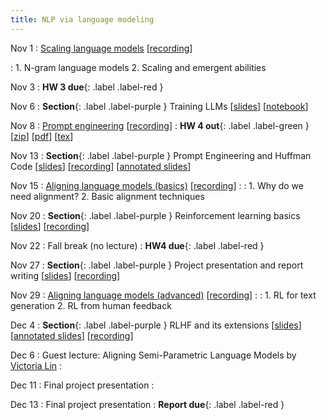 ```yaml
---
title: NLP via language modeling 
---
```


Nov 1
: [Scaling language models](https://nyu-cs2590.github.io/course-material/fall2023/lecture/lec09/main.pdf) [[recording](https://nyu.zoom.us/rec/share/G6UyddkDdd0ajLJnU4y8dxfIxRTeZcNlN9kF_XnA3vVwb0UAyTofbSFWQNMEiClL.LOSInIK6GM4hi4di)]
 
: 1. N-gram language models 
  2. Scaling and emergent abilities  

Nov 3
: **HW 3 due**{: .label .label-red }

Nov 6
: **Section**{: .label .label-purple } Training LLMs 
  [[slides](https://nyu-cs2590.github.io/course-material/fall2023/section/sec09/sec09.pdf)]
  [[notebook](https://nyu-cs2590.github.io/course-material/fall2023/section/sec09/sec09.ipynb)]

Nov 8 
: [Prompt engineering](https://nyu-cs2590.github.io/course-material/fall2023/lecture/lec10/main.pdf) [[recording](https://nyu.zoom.us/rec/share/gYlVq8qvSAwgkhUnjDtYY0P6kbm235PhHgqP0r926wa0OfgrJYvlFpEFpIN6FBq3.--3ghVkQM2Kp-N7d)]
  :  **HW 4 out**{: .label .label-green }
  [[zip](https://nyu-cs2590.github.io/fall2023/assignments/hw4_new.zip)]
  [[pdf](https://nyu-cs2590.github.io/fall2023/assignments/hw4.pdf)]
  [[tex](https://nyu-cs2590.github.io/fall2023/assignments/hw4.tex)]

Nov 13
: **Section**{: .label .label-purple } Prompt Engineering and Huffman Code
[[slides](https://nyu-cs2590.github.io/course-material/blob/6179359d3156763b491baefa2534b24ed1d2bf05/fall2023/section/sec10/sec10.pdf)]
[[recording](https://nyu.zoom.us/rec/play/WSx-gB22ibDAp0p8wqXVIm92iSn7lYnlAdWEhbPGqopUSYa0JtdwgKZH2eaIE3c6PbridQpxGyeGt8Yd.9h1-6Ecs3Mz_bSM0)]
[[annotated slides](https://nyu-cs2590.github.io/course-material/blob/gh-pages/fall2023/section/sec10/sec10_annotated.pdf)]

Nov 15
: [Aligning language models (basics)](https://nyu-cs2590.github.io/course-material/fall2023/lecture/lec11/main.pdf) [[recording](https://nyu.zoom.us/rec/share/9tMC1IAKXR5pLBMY0toITvA9AY6Y2_tKv7xbk2f8JCQ3aotV2sR0jgH5p4VhS0Pl.YUXyYLelmQmTjNq9)]
  : 
: 1. Why do we need alignment?
  2. Basic alignment techniques

Nov 20
: **Section**{: .label .label-purple } Reinforcement learning basics 
[[slides](https://nyu-cs2590.github.io/course-material/fall2023/section/sec11/sec11.pdf)]
[[recording](https://nyu.zoom.us/rec/play/fAMjB2TpC7dtcVfHuHm65EIA8aDWv4sF5z84Pfk3TLVo8Rz6Ga_AsWRd1soYmbQD5_TFADT_HrXaAH2i.RtfBlk2Pnd9Zh1PU)]

Nov 22
: Fall break (no lecture) 
: **HW4 due**{: .label .label-red }

Nov 27
: **Section**{: .label .label-purple } Project presentation and report writing 
[[slides](https://nyu-cs2590.github.io/course-material/fall2023/section/sec12/sec12.pdf)]
[[recording](https://nyu.zoom.us/recording/detail?meeting_id=E%2BVvIEUURbyAAH0CTKfvRg%3D%3D)]

Nov 29
: [Aligning language models (advanced)](https://nyu-cs2590.github.io/course-material/fall2023/lecture/lec12/main.pdf) [[recording](https://nyu.zoom.us/rec/share/fHpPUBXyDGZlVfQAnCK-HWqZA72fBK3aVicHGMYFuYshC_2Pv662bT5nEs_Qyx0.IHo-ENRQDy2P_c_H)]
  : 
: 1. RL for text generation 
  2. RL from human feedback

Dec 4
: **Section**{: .label .label-purple } RLHF and its extensions 
[[slides](https://github.com/nyu-cs2590/course-material/blob/gh-pages/fall2023/section/sec13/sec13.pdf)]
[[annotated slides](https://github.com/nyu-cs2590/course-material/blob/a01da1b81e8d79acb0a18625329bb2c19aa319f3/fall2023/section/sec13/sec13_annotated.pdf)]
[[recording](https://nyu.zoom.us/rec/play/d7xE1jyb_FEf-msoxfGmLwQxJyqlJx--jIlKSzwCduO4BWMGvKKot5X9mfOCdhyBbCv3pEGJzwTicda-.DjxY_leAMUpIwTli)]

Dec 6
: Guest lecture: Aligning Semi-Parametric Language Models by [Victoria Lin](http://victorialin.net)
  : 

Dec 11
: Final project presentation
  : 

Dec 13
: Final project presentation
  : **Report due**{: .label .label-red }
